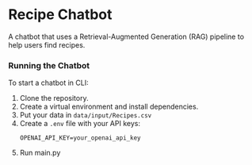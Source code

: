 # Recipe Chatbot

A chatbot that uses a Retrieval-Augmented Generation (RAG) pipeline to help users find recipes.

### Running the Chatbot

To start a chatbot in CLI:

1. Clone the repository.
2. Create a virtual environment and install dependencies.
3. Put your data in `data/input/Recipes.csv`
3. Create a `.env` file with your API keys:
   ```
   OPENAI_API_KEY=your_openai_api_key
   ```
4. Run main.py
